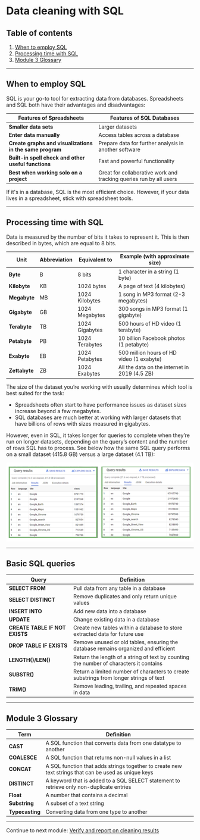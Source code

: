 # Data cleaning with SQL

## Table of contents

1. [When to employ SQL](#when-to-employ-sql)
2. [Processing time with SQL](#processing-time-with-sql)
3. [Module 3 Glossary](#module-3-glossary)

---

## When to employ SQL

SQL is your go-to tool for extracting data from databases. Spreadsheets and SQL both have their advantages and disadvantages:

| Features of Spreadsheets | Features of SQL Databases |
| --- | --- |
| **Smaller data sets** | Larger datasets |
| **Enter data manually** | Access tables across a database |
| **Create graphs and visualizations in the same program** | Prepare data for further analysis in another software |
| **Built-in spell check and other useful functions** | Fast and powerful functionality |
| **Best when working solo on a project** | Great for collaborative work and tracking queries run by all users |

If it's in a database, SQL is the most efficient choice. However, if your data lives in a spreadsheet, stick with spreadsheet tools.

---

## Processing time with SQL

Data is measured by the number of bits it takes to represent it. This is then described in bytes, which are equal to 8 bits.

| Unit | Abbreviation | Equivalent to | Example (with approximate size) |
| --- | --- | --- | --- |
| **Byte** | B | 8 bits | 1 character in a string (1 byte) |
| **Kilobyte** | KB | 1024 bytes | A page of text (4 kilobytes) |
| **Megabyte** | MB | 1024 Kilobytes | 1 song in MP3 format (2-3 megabytes) |
| **Gigabyte** | GB | 1024 Megabytes | 300 songs in MP3 format (1 gigabyte) |
| **Terabyte** | TB | 1024 Gigabytes | 500 hours of HD video (1 terabyte) |
| **Petabyte** | PB | 1024 Terabytes | 10 billion Facebook photos (1 petabyte) |
| **Exabyte** | EB | 1024 Petabytes | 500 million hours of HD video (1 exabyte) |
| **Zettabyte** | ZB | 1024 Exabytes | All the data on the internet in 2019 (4.5 ZB) |

The size of the dataset you’re working with usually determines which tool is best suited for the task:

- Spreadsheets often start to have performance issues as dataset sizes increase beyond a few megabytes.
- SQL databases are much better at working with larger datasets that have billions of rows with sizes measured in gigabytes.

However, even in SQL, it takes longer for queries to complete when they’re run on longer datasets, depending on the query’s content and the number of rows SQL has to process. See below how the same SQL query performs on a small dataset (415.8 GB) versus a large dataset (4.1 TB):

![SQL query speed comparison](/images/sql-query-speed.png 'SQL query speed comparison')

---

## Basic SQL queries

| Query | Definition |
| --- | --- |
| **SELECT FROM** | Pull data from any table in a database |
| **SELECT DISTINCT** | Remove duplicates and only return unique values |
| **INSERT INTO** | Add new data into a database |
| **UPDATE** | Change existing data in a database |
| **CREATE TABLE IF NOT EXISTS** | Create new tables within a database to store extracted data for future use |
| **DROP TABLE IF EXISTS** | Remove unused or old tables, ensuring the database remains organized and efficient |
| **LENGTH()/LEN()** | Return the length of a string of text by counting the number of characters it contains |
| **SUBSTR()** | Return a limited number of characters to create substrings from longer strings of text |
| **TRIM()** | Remove leading, trailing, and repeated spaces in data |

---

## Module 3 Glossary

| Term | Definition |
| --- | --- |
| **CAST** | A SQL function that converts data from one datatype to another |
| **COALESCE** | A SQL function that returns non-null values in a list |
| **CONCAT** | A SQL function that adds strings together to create new text strings that can be used as unique keys |
| **DISTINCT** | A keyword that is added to a SQL SELECT statement to retrieve only non-duplicate entries |
| **Float** | A number that contains a decimal |
| **Substring** | A subset of a text string |
| **Typecasting** | Converting data from one type to another |

---

Continue to next module: [Verify and report on cleaning results](/4-Process-Data-from-Dirty-to-Clean/4-Verify-and-report-cleaning-results.md)
